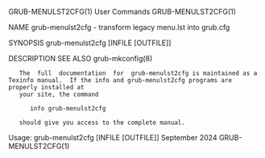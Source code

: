 GRUB-MENULST2CFG(1)							 User Commands							   GRUB-MENULST2CFG(1)

NAME
       grub-menulst2cfg - transform legacy menu.lst into grub.cfg

SYNOPSIS
       grub-menulst2cfg [INFILE [OUTFILE]]

DESCRIPTION
SEE ALSO
       grub-mkconfig(8)

       The  full  documentation	 for  grub-menulst2cfg is maintained as a Texinfo manual.  If the info and grub-menulst2cfg programs are properly installed at
       your site, the command

	      info grub-menulst2cfg

       should give you access to the complete manual.

Usage: grub-menulst2cfg [INFILE [OUTFILE]]				September 2024							   GRUB-MENULST2CFG(1)
